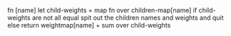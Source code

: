 fn [name]
  let child-weights = map fn over children-map[name]
  if child-weights are not all equal spit out the children names and weights and quit
  else return weightmap[name] + sum over child-weights
